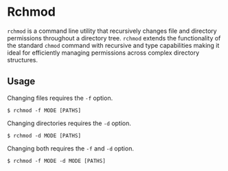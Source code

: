 # Rchmod
`rchmod` is a command line utility that recursively changes file and directory
permissions throughout a directory tree. `rchmod` extends the functionality of
the standard `chmod` command with recursive and type capabilities making it
ideal for efficiently managing permissions across complex directory structures.

## Usage
Changing files requires the `-f` option.

```
$ rchmod -f MODE [PATHS]
```

Changing directories requires the `-d` option.

```
$ rchmod -d MODE [PATHS]
```

Changing both requires the `-f` and `-d` option.

```
$ rchmod -f MODE -d MODE [PATHS]
```
